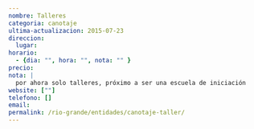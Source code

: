 ```yaml
---
nombre: Talleres
categoria: canotaje
ultima-actualizacion: 2015-07-23
direccion: 
  lugar: 
horario: 
  - {dia: "", hora: "", nota: "" }
precio: 
nota: | 
  por ahora solo talleres, próximo a ser una escuela de iniciación
website: [""]
telefono: []
email: 
permalink: /rio-grande/entidades/canotaje-taller/
---
```


